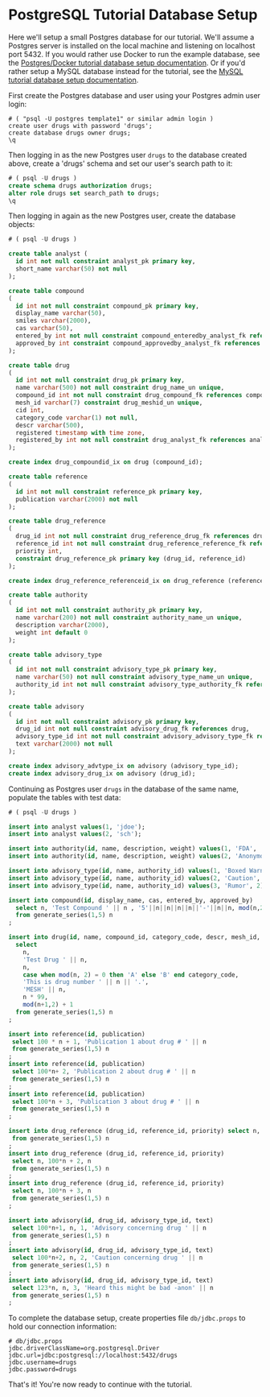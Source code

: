 # PostgreSQL Tutorial Database Setup

Here we'll setup a small Postgres database for our tutorial. We'll assume a Postgres server is installed on the
local machine and listening on localhost port 5432. If you would rather use Docker to run the example database,
see the [Postgres/Docker tutorial database setup documentation](tutorial-database-setup-pg-docker.md). Or if
you'd rather setup a MySQL database instead for the tutorial, see the
[MySQL tutorial database setup documentation](tutorial-database-setup-mysql.md).

First create the Postgres database and user using your Postgres admin user login:
```
# ( "psql -U postgres template1" or similar admin login )
create user drugs with password 'drugs';
create database drugs owner drugs;
\q
```

Then logging in as the new Postgres user `drugs` to the database created above, create a 'drugs' schema and
set our user's search path to it:
```sql
# ( psql -U drugs )
create schema drugs authorization drugs;
alter role drugs set search_path to drugs;
\q
```

Then logging in again as the new Postgres user, create the database objects:
```sql
# ( psql -U drugs )

create table analyst (
  id int not null constraint analyst_pk primary key,
  short_name varchar(50) not null
);

create table compound
(
  id int not null constraint compound_pk primary key,
  display_name varchar(50),
  smiles varchar(2000),
  cas varchar(50),
  entered_by int not null constraint compound_enteredby_analyst_fk references analyst,
  approved_by int constraint compound_approvedby_analyst_fk references analyst
);

create table drug
(
  id int not null constraint drug_pk primary key,
  name varchar(500) not null constraint drug_name_un unique,
  compound_id int not null constraint drug_compound_fk references compound,
  mesh_id varchar(7) constraint drug_meshid_un unique,
  cid int,
  category_code varchar(1) not null,
  descr varchar(500),
  registered timestamp with time zone,
  registered_by int not null constraint drug_analyst_fk references analyst
);

create index drug_compoundid_ix on drug (compound_id);

create table reference
(
  id int not null constraint reference_pk primary key,
  publication varchar(2000) not null
);

create table drug_reference
(
  drug_id int not null constraint drug_reference_drug_fk references drug,
  reference_id int not null constraint drug_reference_reference_fk references reference,
  priority int,
  constraint drug_reference_pk primary key (drug_id, reference_id)
);

create index drug_reference_referenceid_ix on drug_reference (reference_id);

create table authority
(
  id int not null constraint authority_pk primary key,
  name varchar(200) not null constraint authority_name_un unique,
  description varchar(2000),
  weight int default 0
);

create table advisory_type
(
  id int not null constraint advisory_type_pk primary key,
  name varchar(50) not null constraint advisory_type_name_un unique,
  authority_id int not null constraint advisory_type_authority_fk references authority
);

create table advisory
(
  id int not null constraint advisory_pk primary key,
  drug_id int not null constraint advisory_drug_fk references drug,
  advisory_type_id int not null constraint advisory_advisory_type_fk references advisory_type,
  text varchar(2000) not null
);

create index advisory_advtype_ix on advisory (advisory_type_id);
create index advisory_drug_ix on advisory (drug_id);
```

Continuing as Postgres user `drugs` in the database of the same name, populate the tables with test data:
```sql
# ( psql -U drugs )

insert into analyst values(1, 'jdoe');
insert into analyst values(2, 'sch');

insert into authority(id, name, description, weight) values(1, 'FDA', 'Food and Drug Administration', 100);
insert into authority(id, name, description, weight) values(2, 'Anonymous', 'Various People with Opinions', 0);

insert into advisory_type(id, name, authority_id) values(1, 'Boxed Warning', 1);
insert into advisory_type(id, name, authority_id) values(2, 'Caution', 1);
insert into advisory_type(id, name, authority_id) values(3, 'Rumor', 2);

insert into compound(id, display_name, cas, entered_by, approved_by)
  select n, 'Test Compound ' || n , '5'||n||n||n||n||'-'||n||n, mod(n,2)+1, mod(n+1,2) + 1
  from generate_series(1,5) n
;

insert into drug(id, name, compound_id, category_code, descr, mesh_id, cid, registered_by)
  select
    n,
    'Test Drug ' || n,
    n,
    case when mod(n, 2) = 0 then 'A' else 'B' end category_code,
    'This is drug number ' || n || '.',
    'MESH' || n,
    n * 99,
    mod(n+1,2) + 1
  from generate_series(1,5) n
;

insert into reference(id, publication)
 select 100 * n + 1, 'Publication 1 about drug # ' || n
 from generate_series(1,5) n
;
insert into reference(id, publication)
 select 100*n+ 2, 'Publication 2 about drug # ' || n
 from generate_series(1,5) n
;
insert into reference(id, publication)
 select 100*n + 3, 'Publication 3 about drug # ' || n
 from generate_series(1,5) n
;

insert into drug_reference (drug_id, reference_id, priority) select n, 100*n + 1, n
 from generate_series(1,5) n
;
insert into drug_reference (drug_id, reference_id, priority)
 select n, 100*n + 2, n
 from generate_series(1,5) n
;
insert into drug_reference (drug_id, reference_id, priority)
 select n, 100*n + 3, n
 from generate_series(1,5) n
;

insert into advisory(id, drug_id, advisory_type_id, text)
 select 100*n+1, n, 1, 'Advisory concerning drug ' || n
 from generate_series(1,5) n
;
insert into advisory(id, drug_id, advisory_type_id, text)
 select 100*n+2, n, 2, 'Caution concerning drug ' || n
 from generate_series(1,5) n
;
insert into advisory(id, drug_id, advisory_type_id, text)
 select 123*n, n, 3, 'Heard this might be bad -anon' || n
 from generate_series(1,5) n
;
```

To complete the database setup, create properties file `db/jdbc.props` to hold our connection information:
```shell
# db/jdbc.props
jdbc.driverClassName=org.postgresql.Driver
jdbc.url=jdbc:postgresql://localhost:5432/drugs
jdbc.username=drugs
jdbc.password=drugs
```

That's it! You're now ready to continue with the tutorial.
